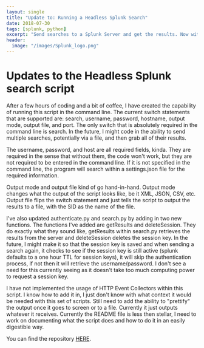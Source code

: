 ```yaml
---
layout: single
title: "Update to: Running a Headless Splunk Search"
date: 2018-07-30
tags: [splunk, python]
excerpt: "Send searches to a Splunk Server and get the results. Now with command line capability."
header:
  image: "/images/Splunk_logo.png"
---
```


# Updates to the Headless Splunk search script

After a few hours of coding and a bit of coffee, I have created the capability of running this
script in the command line.  The current switch statements that are supported are: search, username,
password, hostname, output mode, output file, and port.  The only switch that is absolutely required
in the command line is search.  In the future, I might code in the ability to send multiple searches,
potentially via a file, and then grab all of their results.  

The username, password, and host are all required fields, kinda.  They are required in the sense that
without them, the code won't work, but they are not required to be entered in the command line.  If
it is not specified in the command line, the program will search within a settings.json file for the
required information.  

Output mode and output file kind of go hand-in-hand.  Output mode changes what the output of the
script looks like, be it XML, JSON, CSV, etc.  Output file flips the switch statement and just
tells the script to output the results to a file, with the SID as the name of the file.  

I've also updated authenticate.py and search.py by adding in two new functions.  The functions I've
added are getResults and deleteSession.  They do exactly what they sound like, getResults within
search.py retrieves the results from the server and deleteSession deletes the session key.  In the
future, I might make it so that the session key is saved and when sending a search again, it checks
to see if the session key is still active (splunk defaults to a one hour TTL for session keys), it will
skip the authentication process, if not then it will retrieve the username/password.  I don't see a
need for this currently seeing as it doesn't take too much computing power to request a session key.

I have not implemented the usage of HTTP Event Collectors within this script.  I know how to add
it in, I just don't know with what context it would be needed with this set of scripts.  Still need to
add the ability to "prettify" the output once it goes to screen or to a file. Currently it just outputs
whatever it receives. Currently the README file is less then stellar, I need to work on documenting
what the script does and how to do it in an easily digestible way.

You can find the repository [HERE](https://github.com/jacobdshimer/Remote-Splunk-Searching).
